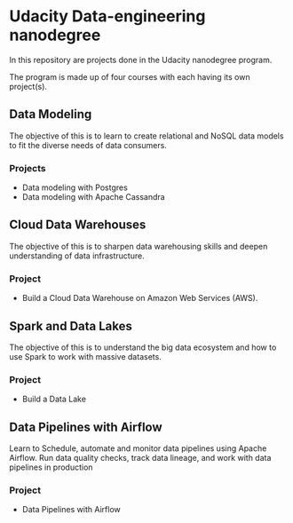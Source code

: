 # Udacity Data-engineering nanodegree
In this repository are projects done in the Udacity nanodegree program.


The program is made up of four courses with each having its own project(s).

## Data Modeling
The objective of this is to learn to create relational and NoSQL data models to fit the diverse needs of data consumers.

### Projects
* Data modeling with Postgres
* Data modeling with Apache Cassandra

## Cloud Data Warehouses
The objective of this is to sharpen data warehousing skills and deepen understanding of data infrastructure.

### Project
* Build a Cloud Data Warehouse on Amazon Web Services (AWS).

##  Spark and Data Lakes
The objective of this is to understand the big data ecosystem and how to use Spark to work with massive datasets.

### Project
* Build a Data Lake

## Data Pipelines with Airflow
Learn to Schedule, automate and monitor data pipelines using Apache Airflow. Run data quality checks, track data lineage, and work with data pipelines in production

### Project

* Data Pipelines with Airflow

